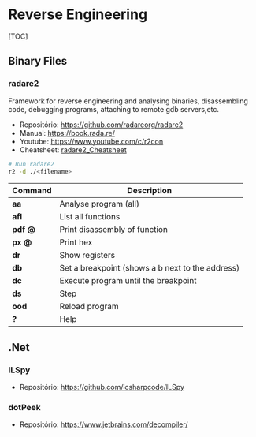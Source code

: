 # Reverse Engineering

[TOC]

## Binary Files

### radare2

Framework for reverse engineering and analysing binaries, disassembling code, debugging programs, attaching to remote gdb servers,etc.

- Repositório: https://github.com/radareorg/radare2 
- Manual: https://book.rada.re/ 
- Youtube: https://www.youtube.com/c/r2con 
- Cheatsheet: [radare2_Cheatsheet](../CheatSheets/radare2.pdf)

```bash
# Run radare2
r2 -d ./<filename> 
```

| **Command**        | **Description**                                  |
| ------------------ | ------------------------------------------------ |
| **aa**             | Analyse program (all)                            |
| **afl**            | List all functions                               |
| **pdf @<address>** | Print disassembly of function                    |
| **px @<address>**  | Print hex                                        |
| **dr**             | Show registers                                   |
| **db <address>**   | Set a breakpoint (shows a b next to the address) |
| **dc**             | Execute program until the breakpoint             |
| **ds**             | Step                                             |
| **ood**            | Reload program                                   |
| **?**              | Help                                             |



## .Net

### ILSpy 
- Repositório: https://github.com/icsharpcode/ILSpy 



### dotPeek

- Repositório: https://www.jetbrains.com/decompiler/ 